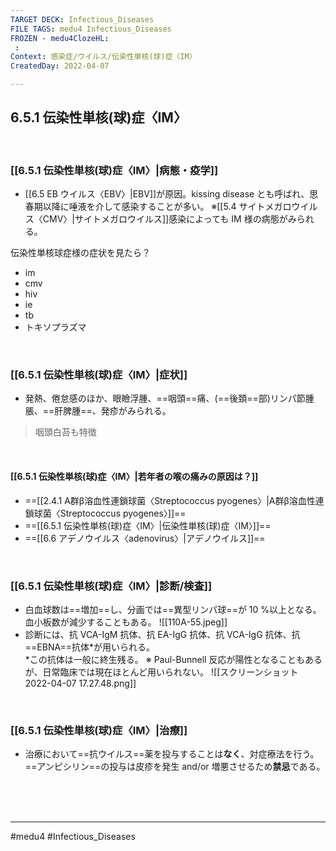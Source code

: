 ```yaml
---
TARGET DECK: Infectious_Diseases
FILE TAGS: medu4 Infectious_Diseases
FROZEN - medu4ClozeHL:
 : 
Context: 感染症/ウイルス/伝染性単核(球)症〈IM〉
CreatedDay: 2022-04-07

---
```


## 6.5.1 伝染性単核(球)症〈IM〉

<br>

### [[6.5.1 伝染性単核(球)症〈IM〉|病態・疫学]]
* [[6.5 EB ウイルス〈EBV〉|EBV]]が原因。kissing disease とも呼ばれ、思春期以降に唾液を介して感染することが多い。 
※[[5.4 サイトメガロウイルス〈CMV〉|サイトメガロウイルス]]感染によっても IM 様の病態がみられる。

伝染性単核球症様の症状を見たら？
* im
* cmv
* hiv
* ie
* tb
* トキソプラズマ

<br>

### [[6.5.1 伝染性単核(球)症〈IM〉|症状]]
* 発熱、倦怠感のほか、眼瞼浮腫、==咽頭==痛、(==後頚==部)リンパ節腫脹、==肝脾腫==、発疹がみられる。
<!--ID: 1649375531716-->


>咽頭白苔も特徴

<br>

#### [[6.5.1 伝染性単核(球)症〈IM〉|若年者の喉の痛みの原因は？]]
* ==[[2.4.1 A群β溶血性連鎖球菌〈Streptococcus pyogenes〉|A群β溶血性連鎖球菌〈Streptococcus pyogenes〉]]==
* ==[[6.5.1 伝染性単核(球)症〈IM〉|伝染性単核(球)症〈IM〉]]==
* ==[[6.6 アデノウイルス〈adenovirus〉|アデノウイルス]]==
<!--ID: 1649375531725-->




<br>

### [[6.5.1 伝染性単核(球)症〈IM〉|診断/検査]]
* 白血球数は==増加==し、分画では==異型リンパ球==が 10 %以上となる。血小板数が減少することもある。
![[110A-55.jpeg]]
* 診断には、抗 VCA-IgM 抗体、抗 EA-IgG 抗体、抗 VCA-IgG 抗体、抗==EBNA==抗体\*が用いられる。  
\*この抗体は一般に終生残る。
※ Paul-Bunnell 反応が陽性となることもあるが、日常臨床では現在ほとんど用いられない。
![[スクリーンショット 2022-04-07 17.27.48.png]]
<!--ID: 1649375531738-->


<br>

### [[6.5.1 伝染性単核(球)症〈IM〉|治療]]
* 治療において==抗ウイルス==薬を投与することは**なく**、対症療法を行う。==アンピシリン==の投与は皮疹を発生 and/or 増悪させるため**禁忌**である。
 
<!--ID: 1649375531745-->


<br><br><br>

---


#medu4 #Infectious_Diseases